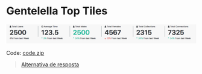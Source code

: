 # Gentelella Top Tiles

![](assets/layout.png)

Code: [code.zip](code.zip)

> [Alternativa de resposta](code-response/)